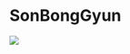 # SonBongGyun
 <img src="https://img.shields.io/badge/A8B9CCt-61DAFB?style=flat&logo=React&logoColor=white"/>
